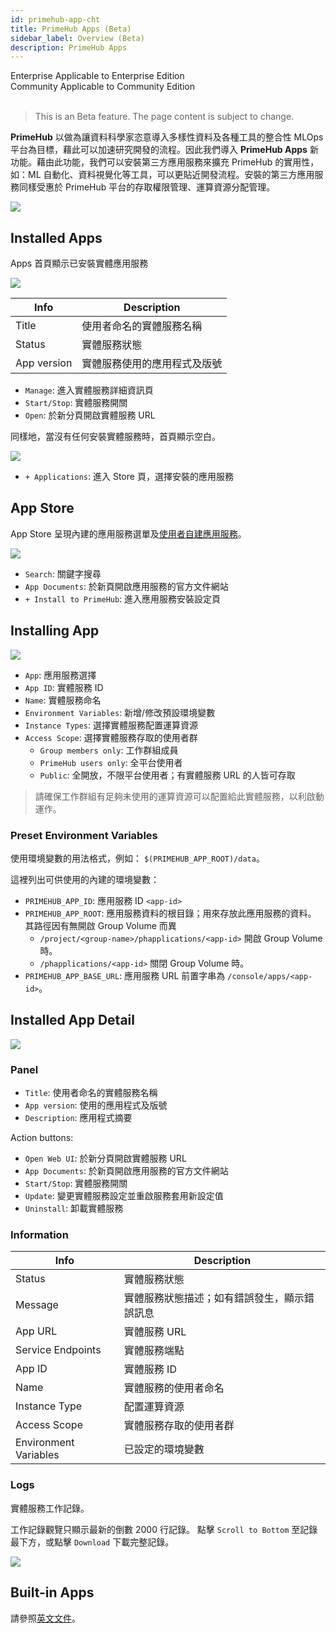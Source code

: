 ```yaml
---
id: primehub-app-cht
title: PrimeHub Apps (Beta)
sidebar_label: Overview (Beta)
description: PrimeHub Apps
---
```


<div class="label-sect">
  <div class="ee-only tooltip">Enterprise
    <span class="tooltiptext">Applicable to Enterprise Edition</span>
  </div>
  <div class="ce-only tooltip">Community
    <span class="tooltiptext">Applicable to Community Edition</span>
  </div>
</div>
<br>

> This is an Beta feature. The page content is subject to change.

**PrimeHub** 以做為讓資料科學家恣意導入多樣性資料及各種工具的整合性 MLOps 平台為目標，藉此可以加速研究開發的流程。因此我們導入 **PrimeHub Apps** 新功能。藉由此功能，我們可以安裝第三方應用服務來擴充 PrimeHub 的實用性，如：ML 自動化、資料視覺化等工具，可以更貼近開發流程。安裝的第三方應用服務同樣受惠於 PrimeHub 平台的存取權限管理、運算資源分配管理。

![](assets/app_overview_v36.png)

## Installed Apps

Apps 首頁顯示已安裝實體應用服務

![](assets/app_landing_cards.png)

|Info|Description|
|----|-----------|
|Title| 使用者命名的實體服務名稱 |
|Status| 實體服務狀態|
|App version| 實體服務使用的應用程式及版號|


+ `Manage`: 進入實體服務詳細資訊頁
+ `Start/Stop`: 實體服務開關
+ `Open`: 於新分頁開啟實體服務 URL

同樣地，當沒有任何安裝實體服務時，首頁顯示空白。

![](assets/app_landing_empty.png)


+ `+ Applications`: 進入 Store 頁，選擇安裝的應用服務

## App Store

App Store 呈現內建的應用服務選單及[使用者自建應用服務](../primehub-app-tutorial-template)。

![](assets/app_store_v36.png)

+ `Search`: 關鍵字搜尋
+ `App Documents`: 於新頁開啟應用服務的官方文件網站
+ `+ Install to PrimeHub`: 進入應用服務安裝設定頁


## Installing App

![](assets/app_mlflow.png)

+ `App`: 應用服務選擇
+ `App ID`: 實體服務 ID
+ `Name`: 實體服務命名
+ `Environment Variables`: 新增/修改預設環境變數
+ `Instance Types`: 選擇實體服務配置運算資源
+ `Access Scope`: 選擇實體服務存取的使用者群
  + `Group members only`: 工作群組成員
  + `PrimeHub users only`: 全平台使用者
  + `Public`: 全開放，不限平台使用者；有實體服務 URL 的人皆可存取

> 請確保工作群組有足夠未使用的運算資源可以配置給此實體服務，以利啟動運作。

### Preset Environment Variables

使用環境變數的用法格式，例如： `$(PRIMEHUB_APP_ROOT)/data`。

這裡列出可供使用的內建的環境變數：

+ `PRIMEHUB_APP_ID`: 應用服務 ID
`<app-id>`
+ `PRIMEHUB_APP_ROOT`:  應用服務資料的根目錄；用來存放此應用服務的資料。 其路徑因有無開啟 Group Volume 而異
  + `/project/<group-name>/phapplications/<app-id>` 開啟 Group Volume 時。
  + `/phapplications/<app-id>` 關閉 Group Volume 時。
+ `PRIMEHUB_APP_BASE_URL`: 應用服務 URL 前置字串為 `/console/apps/<app-id>`。

## Installed App Detail

![](assets/app_detail.png)

### Panel

+ `Title`: 使用者命名的實體服務名稱
+ `App version`: 使用的應用程式及版號
+ `Description`: 應用程式摘要

Action buttons:

+ `Open Web UI`: 於新分頁開啟實體服務 URL
+ `App Documents`: 於新頁開啟應用服務的官方文件網站
+ `Start/Stop`: 實體服務開關
+ `Update`: 變更實體服務設定並重啟服務套用新設定值
+ `Uninstall`: 卸載實體服務

### Information

|Info|Description|
|----|-----------|
|Status|實體服務狀態|
|Message|實體服務狀態描述；如有錯誤發生，顯示錯誤訊息 |
|App URL|實體服務 URL|
|Service Endpoints|  實體服務端點|
|App ID|實體服務 ID|
|Name|實體服務的使用者命名|
|Instance Type| 配置運算資源|
|Access Scope| 實體服務存取的使用者群|
|Environment Variables| 已設定的環境變數|

### Logs

實體服務工作記錄。

工作記錄觀覽只顯示最新的倒數 2000 行記錄。 點擊 `Scroll to Bottom` 至記錄最下方，或點擊 `Download` 下載完整記錄。

![](assets/app_log.png)


## Built-in Apps

請參照[英文文件](../primehub-app-builtin-code-server)。

